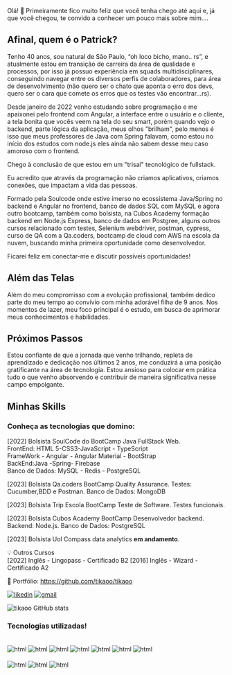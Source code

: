 Olá! 👋
Primeiramente fico muito feliz que você tenha chego até aqui e, já que você chegou, te convido a conhecer um pouco mais sobre mim....

 ## Afinal, quem é o Patrick?

Tenho 40 anos, sou natural de São Paulo, “oh loco bicho, mano.. rs”, e atualmente estou em transição de carreira da área de qualidade e processos, por isso já possuo experiência em squads multidisciplinares, conseguindo navegar entre os diversos perfis de colaboradores, para área de desenvolvimento (não quero ser o chato que aponta o erro dos devs, quero ser o cara que comete os erros que os testes vão encontrar...rs).

Desde janeiro de 2022 venho estudando sobre programação e me apaixonei pelo frontend com Angular, a interface entre o usuário e o cliente, a tela bonita que vocês veem na tela do seu smart, porém quando vejo o backend, parte lógica da aplicação, meus olhos "brilham", pelo menos é isso que meus professores de Java com Spring falavam, como estou no início dos estudos com node.js eles ainda não sabem desse meu caso amoroso com o frontend.

Chego à conclusão de que estou em um "trisal" tecnológico de fullstack.

Eu acredito que através da programação não criamos aplicativos, criamos conexões, que impactam a vida das pessoas.

Formado pela Soulcode onde estive imerso no ecossistema Java/Spring no backend e Angular no frontend, banco de dados SQL com MySQL e agora outro bootcamp, também como bolsista, na Cubos Academy formação backend em Node.js Express, banco de dados em Postgree, alguns outros cursos relacionado com testes, Selenium webdriver, postman, cypress, curso de QA com a Qa.coders, bootcamp de cloud com AWS na escola da nuvem, buscando minha primeira oportunidade como desenvolvedor.

Ficarei feliz em conectar-me e discutir possíveis oportunidades!

## Além das Telas

Além do meu compromisso com a evolução profissional, também dedico parte do meu tempo ao convívio com minha adorável filha de 9 anos. Nos momentos de lazer, meu foco principal é o estudo, em busca de aprimorar meus conhecimentos e habilidades.

## Próximos Passos

Estou confiante de que a jornada que venho trilhando, repleta de aprendizado e dedicação nos últimos 2 anos, me conduzirá a uma posição gratificante na área de tecnologia. Estou ansioso para colocar em prática tudo o que venho absorvendo e contribuir de maneira significativa nesse campo empolgante.


 ## Minhas Skills <br/>
 ### Conheça as tecnologias que domino:

[2022] Bolsista SoulCode do BootCamp Java FullStack Web. <br/>
FrontEnd: HTML 5-CSS3-JavaScript - TypeScript  <br/>
FrameWork - Angular - Angular Material - BootStrap <br/>
BackEnd:Java -Spring- Firebase <br/>
Banco de Dados: MySQL - Redis - PostgreSQL  <br/>

[2023] Bolsista Qa.coders BootCamp Quality Assurance. 
Testes: Cucumber,BDD e Postman.
Banco de Dados: MongoDB

[2023] Bolsista Trip Escola BootCamp Teste de Software. 
Testes funcionais.

[2023] Bolsista Cubos Academy BootCamp Desenvolvedor backend. 
Backend: Node.js.
Banco de Dados: PostgreSQL

[2023] Bolsista Uol Compass data analytics **em andamento**. 


💡 Outros Cursos  
[2022] Inglês - Lingopass - Certificado B2
[2016] Inglês - Wizard - Certificado A2

🔹 Portfólio: https://github.com/tikaoo/tikaoo

[![likedin](https://img.shields.io/badge/LinkedIn-0077B5?style=for-the-badge&logo=linkedin&logoColor=white)](https://www.linkedin.com/in/patrick-cavalcante-gomes/)
[![gmail](https://img.shields.io/badge/Gmail-D14836?style=for-the-badge&logo=gmail&logoColor=white)](patrick.cavalcante.gomes@gmail.com)

![tikaoo GitHub stats](https://github-readme-stats.vercel.app/api?username=tikaoo&show_icons=true&theme=onedark)

### Tecnologias utilizadas!

<div style="display:inline_block"><br/>
    <img align="center" alt="html" src="https://img.shields.io/badge/HTML-239120?style=for-the-badge&logo=html5&logoColor=white"/>
    <img align="center" alt="html" src="https://img.shields.io/badge/CSS-239120?&style=for-the-badge&logo=css3&logoColor=white"/>
    <img align="center" alt="html" src="https://img.shields.io/badge/JavaScript-F7DF1E?style=for-the-badge&logo=javascript&logoColor=black"/>
    <img align="center" alt="html" src="https://img.shields.io/badge/TypeScript-007ACC?style=for-the-badge&logo=typescript&logoColor=white"/>    
    <img align="center" alt="html" src="https://img.shields.io/badge/Java-ED8B00?style=for-the-badge&logo=java&logoColor=white"/>
    <img align="center" alt="html" src="https://img.shields.io/badge/spring-%236DB33F.svg?style=for-the-badge&logo=spring&logoColor=white"/>
    <img align="center" alt="html" src="https://img.shields.io/badge/Angular-DD0031?style=for-the-badge&logo=angular&logoColor=white"/> <br/> <br/>
    <img align="center" alt="html" src="https://img.shields.io/badge/node.js-6DA55F?style=for-the-badge&logo=node.js&logoColor=white"/> 
    <img align="center" alt="html" src="https://img.shields.io/badge/-cypress-%23E5E5E5?style=for-the-badge&logo=cypress&logoColor=058a5e"/> 
    <img align="center" alt="html" src="https://img.shields.io/badge/-selenium-%43B02A?style=for-the-badge&logo=selenium&logoColor=white"/>     <br/> 
    
</div>

